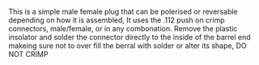 This is a simple male female plug that can be polerised or reversable depending on how it is assembled, It uses the .112 push on crimp connectors, male/female, or in any combonation. Remove the plastic insolator and solder the connector directly to the inside of the barrel end makeing sure not to over fill the berral with solder or alter its shape, DO NOT CRIMP
